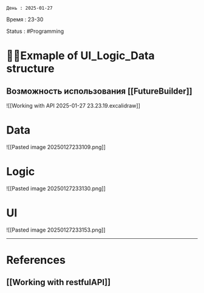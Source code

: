 	День : 2025-01-27 
Время : 23-30

Status : #Programming  


# 👨‍💻Exmaple of UI_Logic_Data structure
  ## Возможность использования [[FutureBuilder]]

![[Working with API 2025-01-27 23.23.19.excalidraw]]
 # Data

  
![[Pasted image 20250127233109.png]]

 # Logic
![[Pasted image 20250127233130.png]]

 # UI
![[Pasted image 20250127233153.png]]

---
# References

## [[Working with restfulAPI]]
